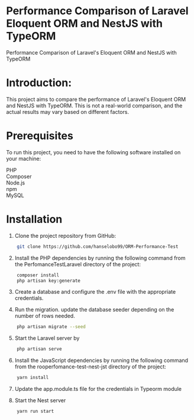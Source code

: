 
# Performance Comparison of Laravel Eloquent ORM and NestJS with TypeORM
Performance Comparison of Laravel's Eloquent ORM and NestJS with TypeORM

# Introduction:

This project aims to compare the performance of Laravel's Eloquent ORM and NestJS with TypeORM. This is not a real-world comparison, and the actual results may vary based on different factors.



# Prerequisites
To run this project, you need to have the following software installed on your machine:

PHP \
Composer \
Node.js \
npm \
MySQL 

# Installation
1. Clone the project repository from GitHub:
```bash
    git clone https://github.com/hanselobo99/ORM-Performance-Test
```

2. Install the PHP dependencies by running the following command from the PerfomanceTestLaravel directory of the project:

```bash 
    composer install
    php artisan key:generate
```

3. Create a database and configure the .env file with the appropriate credentials.

4. Run the migration. update the database seeder depending on the number of rows needed.
```bash
    php artisan migrate --seed
```

5. Start the Laravel server by
```bash
    php artisan serve
```

6. Install the JavaScript dependencies by running the following command from the rooperfomance-test-nest-jst directory of the project:
```bash 
    yarn install
```

7. Update the app.module.ts file for the credentials in Typeorm module

8. Start the Nest server
```bash 
    yarn run start
```




